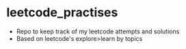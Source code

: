 # leetcode_practises
- Repo to keep track of my leetcode attempts and solutions
- Based on leetcode's explore>learn by topics
